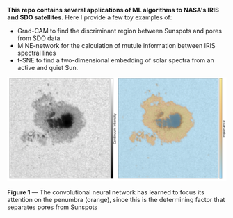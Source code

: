 **This repo contains several applications of ML algorithms to NASA's IRIS and SDO satellites.**
Here I provide a few toy examples of: 
- Grad-CAM to find the discriminant region between Sunspots and pores from SDO data.
- MINE-network for the calculation of mutule information between IRIS spectral lines
- t-SNE to find a two-dimensional embedding of solar spectra from an active and quiet Sun. 

![example](pics/penumbra.png)

**Figure 1** — The convolutional neural network has learned to focus its attention on the penumbra (orange), since this is the determining factor that separates pores from Sunspots